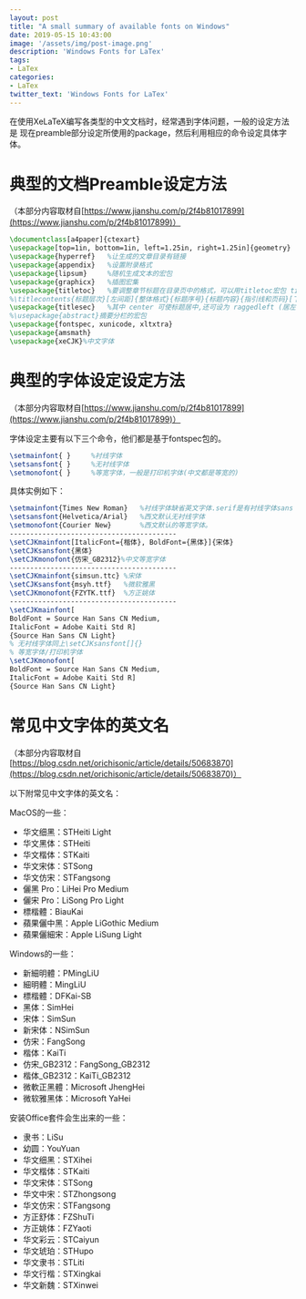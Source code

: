 ```yaml
---
layout: post
title: "A small summary of available fonts on Windows"
date: 2019-05-15 10:43:00
image: '/assets/img/post-image.png'
description: 'Windows Fonts for LaTex'
tags:
- LaTex
categories:
- LaTex
twitter_text: 'Windows Fonts for LaTex'
---
```


在使用XeLaTeX编写各类型的中文文档时，经常遇到字体问题，一般的设定方法是
现在preamble部分设定所使用的package，然后利用相应的命令设定具体字体。

# 典型的文档Preamble设定方法
（本部分内容取材自[https://www.jianshu.com/p/2f4b81017899](https://www.jianshu.com/p/2f4b81017899)）

~~~ LaTeX
\documentclass[a4paper]{ctexart}
\usepackage[top=1in, bottom=1in, left=1.25in, right=1.25in]{geometry}   %设置页边距
\usepackage{hyperref}   %让生成的文章目录有链接
\usepackage{appendix}   %设置附录格式
\usepackage{lipsum}     %随机生成文本的宏包
\usepackage{graphicx}   %插图宏集  
\usepackage{titletoc}   %要调整章节标题在目录页中的格式，可以用titletoc宏包 title of contents
%\titlecontents{标题层次}[左间距]{整体格式}{标题序号}{标题内容}{指引线和页码}[下间距]  
\usepackage{titlesec}   %其中 center 可使标题居中,还可设为 raggedleft (居左，默认),设置页眉页脚  
%\usepackage{abstract}摘要分栏的宏包  
\usepackage{fontspec, xunicode, xltxtra}  
\usepackage{amsmath}
\usepackage{xeCJK}%中文字体
~~~

# 典型的字体设定设定方法
（本部分内容取材自[https://www.jianshu.com/p/2f4b81017899](https://www.jianshu.com/p/2f4b81017899)）

字体设定主要有以下三个命令，他们都是基于fontspec包的。

~~~ LaTeX
\setmainfont{ }     %衬线字体  
\setsansfont{ }     %无衬线字体  
\setmonofont{ }     %等宽字体，一般是打印机字体(中文都是等宽的)
~~~

具体实例如下：

~~~ LaTeX
\setmainfont{Times New Roman}   %衬线字体缺省英文字体.serif是有衬线字体sans serif无衬线字体
\setsansfont{Helvetica/Arial}   %西文默认无衬线字体
\setmonofont{Courier New}       %西文默认的等宽字体。
-----------------------------------------
\setCJKmainfont[ItalicFont={楷体}, BoldFont={黑体}]{宋体}
\setCJKsansfont{黑体}
\setCJKmonofont{仿宋_GB2312}%中文等宽字体
-----------------------------------------
\setCJKmainfont{simsun.ttc} %宋体
\setCJKsansfont{msyh.ttf}   %微软雅黑
\setCJKmonofont{FZYTK.ttf}  %方正姚体
-----------------------------------------
\setCJKmainfont[
BoldFont = Source Han Sans CN Medium,
ItalicFont = Adobe Kaiti Std R]
{Source Han Sans CN Light}
% 无衬线字体同上\setCJKsansfont[]{}
% 等宽字体/打印机字体
\setCJKmonofont[
BoldFont = Source Han Sans CN Medium,
ItalicFont = Adobe Kaiti Std R]
{Source Han Sans CN Light}
~~~

# 常见中文字体的英文名
（本部分内容取材自[https://blog.csdn.net/orichisonic/article/details/50683870](https://blog.csdn.net/orichisonic/article/details/50683870)）

以下附常见中文字体的英文名： 

MacOS的一些：
- 华文细黑：STHeiti Light
- 华文黑体：STHeiti 
- 华文楷体：STKaiti 
- 华文宋体：STSong 
- 华文仿宋：STFangsong 
- 儷黑 Pro：LiHei Pro Medium 
- 儷宋 Pro：LiSong Pro Light 
- 標楷體：BiauKai 
- 蘋果儷中黑：Apple LiGothic Medium 
- 蘋果儷細宋：Apple LiSung Light 

Windows的一些： 
- 新細明體：PMingLiU 
- 細明體：MingLiU 
- 標楷體：DFKai-SB 
- 黑体：SimHei 
- 宋体：SimSun 
- 新宋体：NSimSun 
- 仿宋：FangSong 
- 楷体：KaiTi 
- 仿宋_GB2312：FangSong_GB2312 
- 楷体_GB2312：KaiTi_GB2312 
- 微軟正黑體：Microsoft JhengHei 
- 微软雅黑体：Microsoft YaHei 


安装Office套件会生出来的一些： 

- 隶书：LiSu 
- 幼圆：YouYuan 
- 华文细黑：STXihei 
- 华文楷体：STKaiti 
- 华文宋体：STSong 
- 华文中宋：STZhongsong 
- 华文仿宋：STFangsong 
- 方正舒体：FZShuTi 
- 方正姚体：FZYaoti 
- 华文彩云：STCaiyun 
- 华文琥珀：STHupo 
- 华文隶书：STLiti 
- 华文行楷：STXingkai 
- 华文新魏：STXinwei 
